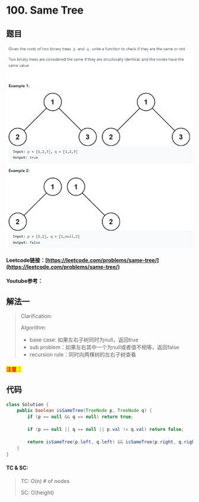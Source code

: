 # 100. Same Tree

## 题目

![](<../../.gitbook/assets/image (83).png>)

#### Leetcode链接：[https://leetcode.com/problems/same-tree/](https://leetcode.com/problems/same-tree/)

#### Youtube参考：

## 解法一

> Clarification:&#x20;
>
> Algorithm:&#x20;
>
> * base case: 如果左右子树同时为null，返回true
> * sub problem：如果左右其中一个为null或者值不相等，返回false
> * recursion rule：同时向两棵树的左右子树查看

#### <mark style="color:red;">注意：</mark>

## 代码

```java
class Solution {
    public boolean isSameTree(TreeNode p, TreeNode q) {
        if (p == null && q == null) return true;
        
        if (p == null || q == null || p.val != q.val) return false;
        
        return isSameTree(p.left, q.left) && isSameTree(p.right, q.right);
    }
}
```

#### TC & SC:&#x20;

> TC: O(n) # of nodes
>
> SC: O(height)
